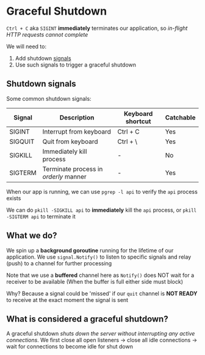 # Graceful Shutdown

`Ctrl + C` aka `SIGINT` **immediately** terminates our application, so _in-flight HTTP requests cannot complete_

We will need to:

1. Add shutdown [signals](<https://en.wikipedia.org/wiki/Signal_(IPC)#POSIX_signals>)
2. Use such signals to trigger a graceful shutdown

## Shutdown signals

Some common shutdown signals:

| Signal  | Description                           | Keyboard shortcut | Catchable |
| ------- | ------------------------------------- | ----------------- | --------- |
| SIGINT  | Interrupt from keyboard               | Ctrl + C          | Yes       |
| SIGQUIT | Quit from keyboard                    | Ctrl + \          | Yes       |
| SIGKILL | Immediately kill process              | -                 | No        |
| SIGTERM | Terminate process in _orderly_ manner | -                 | Yes       |

When our app is running, we can use `pgrep -l api` to verify the `api` process exists

We can do `pkill -SIGKILL api` to **immediately** kill the `api` process, or `pkill -SIGTERM api` to terminate it

## What we do?

We spin up a **background goroutine** running for the lifetime of our application. We use `signal.Notify()` to listen to specific signals and relay (push) to a channel for further processing

Note that we use a **buffered** channel here as `Notify()` does NOT wait for a receiver to be available (When the buffer is full either side must block)

Why? Because a signal could be 'missed' if our `quit` channel is **NOT READY** to receive at the exact moment the signal is sent

## What is considered a graceful shutdown?

A graceful shutdown _shuts down the server without interrupting any active connections_. We first close all open listeners -> close all idle connections -> wait for connections to become idle for shut down
